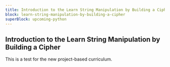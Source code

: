 ```yaml
---
title: Introduction to the Learn String Manipulation by Building a Cipher
block: learn-string-manipulation-by-building-a-cipher
superBlock: upcoming-python
---
```


## Introduction to the Learn String Manipulation by Building a Cipher

This is a test for the new project-based curriculum.
